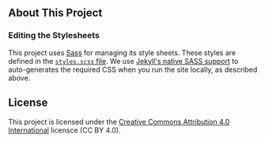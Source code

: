 ## About This Project

### Editing the Stylesheets

This project uses [Sass](http://sass-lang.com/ "Link to Learn More About Sass") for managing its style sheets. These styles are defined in the [`styles.scss` file](assets/_sass/styles.scss). We use [Jekyll's native SASS support](http://jekyllrb.com/docs/assets/) to auto-generates the required CSS when you run the site locally, as described above.

## License
This project is licensed under the [Creative Commons Attribution 4.0 International](https://creativecommons.org/licenses/by/4.0/) licensce (CC BY 4.0).
